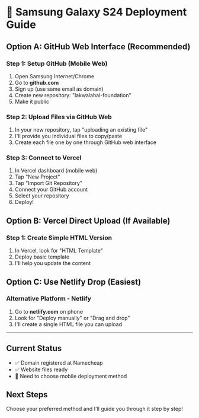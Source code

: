 # 📱 Samsung Galaxy S24 Deployment Guide

## Option A: GitHub Web Interface (Recommended)

### Step 1: Setup GitHub (Mobile Web)
1. Open Samsung Internet/Chrome
2. Go to **github.com**
3. Sign up (use same email as domain)
4. Create new repository: "lakwalahal-foundation"
5. Make it public

### Step 2: Upload Files via GitHub Web
1. In your new repository, tap "uploading an existing file"
2. I'll provide you individual files to copy/paste
3. Create each file one by one through GitHub web interface

### Step 3: Connect to Vercel
1. In Vercel dashboard (mobile web)
2. Tap "New Project"
3. Tap "Import Git Repository" 
4. Connect your GitHub account
5. Select your repository
6. Deploy!

## Option B: Vercel Direct Upload (If Available)

### Step 1: Create Simple HTML Version
1. In Vercel, look for "HTML Template"
2. Deploy basic template
3. I'll help you update the content

## Option C: Use Netlify Drop (Easiest)

### Alternative Platform - Netlify
1. Go to **netlify.com** on phone
2. Look for "Deploy manually" or "Drag and drop"
3. I'll create a single HTML file you can upload

---

## Current Status
- ✅ Domain registered at Namecheap  
- ✅ Website files ready
- 🔄 Need to choose mobile deployment method

## Next Steps
Choose your preferred method and I'll guide you through it step by step!